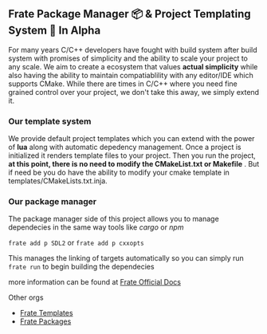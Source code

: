 ## Frate Package Manager 📦 & Project Templating System 📐 **In Alpha**

For many years C/C++ developers have fought with build system after build system with promises of simplicity and the ability to scale your project to any scale. We aim to create a ecosystem that values **actual simplicity** while also having the ability to maintain compatiablility with any editor/IDE which supports CMake. While there are times in C/C++ where you need fine grained control over your project, we don't take this away, we simply extend it.

### Our template system
We provide default project templates which you can extend with the power of **lua** along with automatic depedency management. Once a project is initialized it renders template files to your project. Then you run the project, **at this point, there is no need to modify the CMakeList.txt or Makefile** . But if need be you do have the ability to modify your cmake template in templates/CMakeLists.txt.inja.

### Our package manager
The package manager side of this project allows you to manage dependecies in the same way tools like _cargo_ or _npm_

`frate add p SDL2`
or
`frate add p cxxopts`

This manages the linking of targets automatically so you can simply run `frate run` to begin building the dependecies

more information can be found at [Frate Official Docs](https://docs.frate.dev)

Other orgs 
- [Frate Templates](https://github.com/frate-templates)
- [Frate Packages](https://github.com/frate-packages)









